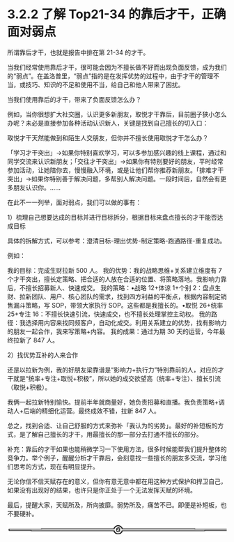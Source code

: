 # 3.2.2 了解 Top21-34 的靠后才干，正确面对弱点

所谓靠后才干，也就是报告中排在第 21-34 的才干。

当我们经常使用靠后才干，很可能会因为不擅长做不好而出现负面反馈，成为我们的“弱点”。在盖洛普里，“弱点”指的是在发挥优势的过程中，由于才干的管理不当，或技巧、知识的不足和使用不当，给自己和他人带来了困扰。

当我们使用靠后的才干，带来了负面反馈怎么办？

例如，当你很想扩大社交圈，认识更多新朋友，取悦才干靠后，目前圈子狭小怎么办呢？未必是直接参加各种活动认识新人，关键是找到自己擅长的切入口：

取悦才干天然能做到和陌生人交朋友，但你并不擅长使用取悦才干怎么办？

「学习才干突出」→如果你特别喜欢学习，可以多参加感兴趣的线上课程，通过和同学交流来认识新朋友；「交往才干突出」→如果你有特别要好的朋友，平时经常参加活动，让她陪你去，慢慢融入环境，或是让他们帮你推荐新朋友。「排难才干突出」→如果你特别善于解决问题，多帮别人解决问题。一段时间后，自然会有更多朋友认识你。......

在此不一一列举，面对弱点，我们可以做的事有：

1）梳理自己想要达成的目标并进行目标拆分，根据目标来盘点擅长的才干能否达成目标

具体的拆解方式，可以参考：澄清目标-理出优势-制定策略-跑通路径-重复成功。

例如：

我的目标：完成生财拉新 500 人。
我的优势：我的战略思维+关系建立维度有 7 个才干突出，擅长定策略、把合适的人放在合适的位置、将策略落地。我影响力靠后，不擅长招募新人、快速成交。
我的策略：•战略 12+体谅 1+个别 2：盘点生财、拉新团队、用户、核心团队的需求，找到四方利益的平衡点，根据内容制定销售漏斗策略，写 SOP，带领大家执行 SOP。这些都是我擅长的。•取悦 26+统率 25+专注 16：不擅长快速引流，快速成交，也不擅长处理掌控主动权。
我的路径：我选择用内容来找同频客户，自动化成交。利用关系建立的优势，找有影响力的朋友一起合作，我来写策略+内容。
我的成果：通过为期 30 天的运营，今年最终拉新了 847 人。

2）找优势互补的人来合作

还是以拉新为例，我的好朋友梁靠谱是“影响力+执行力”特别靠前的人，对应的才干就是“统率+专注+取悦+积极”，所以她的成交欲望高（统率+专注）、擅长引流（取悦+积极）。

我俩一起拉新特别愉快。提前半年就商量好，她负责招募和直播。我负责策略+调动人+后端的精细化运营。最终成效不错，拉新 847 人。

总之，找到合适、让自己舒服的方式来弥补「我认为的劣势」。最好的补短板的方式，是了解自己擅长的才干，用最擅长的那一部分去打通不擅长的部分。

补充：靠后的才干如果也能稍微学习一下使用方法，很多时候能帮我们提升整体的竞争力。举个例子，醒醒分析才干靠后，会刻意找一些擅长的朋友多交流，学习他们思考的方式，现在有明显提升。

无论你信不信天赋存在的意义，但你有意无意中都在用这种方式保护和捍卫自己，如果没有出现好的结果，也许只是你正处于一个无法发挥天赋的环境。

最后，提醒大家，天赋所及，所向披靡。弱势所及，痛苦不已。即便是补短板，也不要硬补。

![](img/6c7de331872a8117bb5e80b7aec8953a.png)